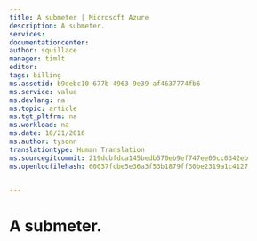 ```yaml
---
title: A submeter | Microsoft Azure
description: A submeter.
services: 
documentationcenter: 
author: squillace
manager: timlt
editor: 
tags: billing
ms.assetid: b9debc10-677b-4963-9e39-af4637774fb6
ms.service: value
ms.devlang: na
ms.topic: article
ms.tgt_pltfrm: na
ms.workload: na
ms.date: 10/21/2016
ms.author: tysonn
translationtype: Human Translation
ms.sourcegitcommit: 219dcbfdca145bedb570eb9ef747ee00cc0342eb
ms.openlocfilehash: 60037fcbe5e36a3f53b1879ff30be2319a1c4127


---
```

# <a name="to-be-submitted"></a>A submeter.



<!--HONumber=Nov16_HO2-->


